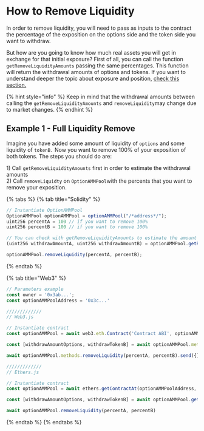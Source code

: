 # How to Remove Liquidity

In order to remove liquidity, you will need to pass as inputs to the contract the percentage of the exposition on the options side and the token side you want to withdraw.

But how are you going to know how much real assets you will get in exchange for that initial exposure? First of all, you can call the function `getRemoveLiquidityAmounts` passing the same percentages. This function will return the withdrawal amounts of options and tokens. If you want to understand deeper the topic about exposure and position, [check this section.](https://app.gitbook.com/@pods-finance-1/s/teste/~/drafts/-MU6ZVfqbnZEcmT18mVa/options-amm-overview/optionamm/components)

{% hint style="info" %}
Keep in mind that the withdrawal amounts between calling the `getRemoveLiquidityAmounts` and `removeLiquidity`may change due to market changes.
{% endhint %}

## Example 1 - Full Liquidity Remove

Imagine you have added some amount of liquidity of `options` and some liquidity of `tokenB.` Now you want to remove 100% of your exposition of both tokens. The steps you should do are:

1\) Call `getRemoveLiquidityAmounts` first in order to estimate the withdrawal amounts  
2\) Call `removeLiquidty` on `OptionAMMPool`with the percents that you want to remove your exposition.

{% tabs %}
{% tab title="Solidity" %}
```javascript
// Instantiate OptionAMMPool
OptionAMMPool optionAMMPool = optionAMMPool("/*address*/");
uint256 percentA = 100 // if you want to remove 100%
uint256 percentB = 100 // if you want to remove 100%

// You can check with getRemoveLiquidityAmounts to estimate the amount of assets you will remove
(uint256 withdrawAmountA, uint256 withdrawAmountB) = optionAMMPool.getRemoveLiquidityAmounts(percentA, percentB);

optionAMMPool.removeLiquidity(percentA, percentB);
```
{% endtab %}

{% tab title="Web3" %}
```javascript
// Parameters example
const owner = '0x3ab...';
const optionAMMPoolAddress = '0x3c...'

/////////////
// Web3.js

// Instantiate contract
const optionAMMPool = await web3.eth.Contract('Contract ABI', optionAMMPoolAddress)

const [withdrawAmountOptions, withdrawTokenB] = await optionAMMPool.methods.getRemoveLiquidityAmounts(percentA, percentB).call()

await optionAMMPool.methods.removeLiquidity(percentA, percentB).send({})

/////////////
// Ethers.js

// Instantiate contract
const optionAMMPool = await ethers.getContractAt(optionAMMPoolAddress, 'Contract ABI')

const [withdrawAmountOptions, withdrawTokenB] = await optionAMMPool.getRemoveLiquidityAmounts(percentA, percentB)

await optionAMMPool.removeLiquidity(percentA, percentB)
```
{% endtab %}
{% endtabs %}

